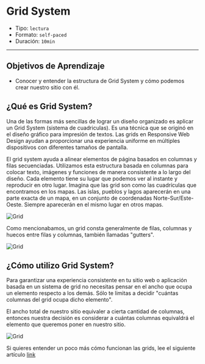 # Grid System

- Tipo: `lectura`
- Formato: `self-paced`
- Duración: `10min`

***

## Objetivos de Aprendizaje

- Conocer y entender la estructura de Grid System y cómo podemos crear nuestro sitio con él.


## ¿Qué es Grid System?

Una de las formas más sencillas de lograr un diseño organizado es aplicar un Grid System (sistema de cuadriculas). Es una técnica que se originó en el diseño gráfico para impresión de textos. Las grids en Responsive Web Design ayudan a proporcionar una experiencia uniforme en múltiples dispositivos con diferentes tamaños de pantalla. 

El grid system ayuda a alinear elementos de página basados ​​en columnas y filas secuenciadas. Utilizamos esta estructura basada en columnas para colocar texto, imágenes y funciones de manera consistente a lo largo del diseño. Cada elemento tiene su lugar que podemos ver al instante y reproducir en otro lugar. Imagina que las grid son como las cuadrículas que encontramos en los mapas. Las islas, pueblos y lagos aparecerán en una parte exacta de un mapa, en un conjunto de coordenadas Norte-Sur/Este-Oeste. Siempre aparecerán en el mismo lugar en otros mapas.

![Grid](http://test.visitnorway.org/wp-content/uploads/sites/2/2013/02/Grid_3.png)

Como mencionabamos, un grid consta generalmente de filas, columnas y huecos entre filas y columnas, también llamadas "gutters".

![Grid](https://mdn.mozillademos.org/files/13899/grid.png)

## ¿Cómo utilizo Grid System?

Para garantizar una experiencia consistente en tu sitio web o aplicación basada en un sistema de grid no necesitas pensar en el ancho que ocupa un elemento respecto a los demás. Sólo te limitas a decidir "cuántas columnas del grid ocupa dicho elemento".

El ancho total de nuestro sitio equivaler a cierta cantidad de columnas, entonces nuestra decisión es considerar a cuántas columnas equivaldrá el elemento que queremos poner en nuestro sitio.

![Grid](https://cdn.tutsplus.com/webdesign/uploads/legacy/tuts/341_wf/wireframe-bare.png)

Si quieres entender un poco más cómo funcionan las grids, lee el siguiente artículo [link](https://medium.com/laboratoria-how-to/cien-por-ciento-divididos-grid-system-y-su-secuaz-el-layout-545e8a90d63e)
